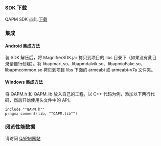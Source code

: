 ### SDK 下载
QAPM SDK 点此 [下载](链接待定)

### 集成
#### Android 集成方法
装 SDK 解压后，将 MagnifierSDK.jar 拷贝到项目的 libs 目录下（如果没有此目录请自行创建）。将 libapmart.so、libapmdalvik.so、libapmioFake.so、libapmcommon.so 拷贝到项目 libs 下面的 armeabi 或 armeabi-v7a 文件夹。

#### Windows 集成方法
将 QAPM.h 和 QAPM.lib 放入自己的工程，以 C++ 代码为例，添加以下两行代码，然后开始使用头文件中的 API。
```
include ""QAPM.h""
pragma comment(lib, ""QAPM.lib"")
```

### 阅览性能数据
请访问 [QAPM网站](http://sngapm.qq.com)

